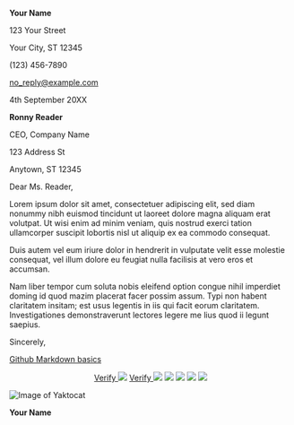 **Your Name**

123 Your Street

Your City, ST 12345

\(123\) 456-7890

no_reply@example.com

4th September 20XX

**Ronny Reader**

CEO, Company Name

123 Address St

Anytown, ST 12345

Dear Ms. Reader,

Lorem ipsum dolor sit amet, consectetuer adipiscing elit, sed diam
nonummy nibh euismod tincidunt ut laoreet dolore magna aliquam erat
volutpat. Ut wisi enim ad minim veniam, quis nostrud exerci tation
ullamcorper suscipit lobortis nisl ut aliquip ex ea commodo consequat.

Duis autem vel eum iriure dolor in hendrerit in vulputate velit esse
molestie consequat, vel illum dolore eu feugiat nulla facilisis at vero
eros et accumsan.

Nam liber tempor cum soluta nobis eleifend option congue nihil imperdiet
doming id quod mazim placerat facer possim assum. Typi non habent
claritatem insitam; est usus legentis in iis qui facit eorum claritatem.
Investigationes demonstraverunt lectores legere me lius quod ii legunt
saepius.

Sincerely,


[Github Markdown basics](https://guides.github.com/features/mastering-markdown/)

<p align="center">
  <a href="https://www.credly.com/badges/6aca5f64-160f-4703-98c6-06557cbaee0d/public_url"> Verify <img src="https://kenschroer.github.io/img/aviatrix.PNG"></a>
  <a href="https://www.credential.net/288354bf-f7b5-4197-937f-f9afc9f70205?"> Verify <img src="https://kenschroer.com/hu/images/img_2.jpg"></a>
  <img src="https://kenschroer.com/hu/images/img_4.jpg" />
  <img src="https://kenschroer.com/hu/images/img_3.jpg" />
  <img src="https://kenschroer.com/hu/images/img_2.jpg" />
  <img src="https://kenschroer.com/hu/images/img_1.jpg" />
</p>


![Image of Yaktocat](https://octodex.github.com/images/yaktocat.png)

**Your Name**
